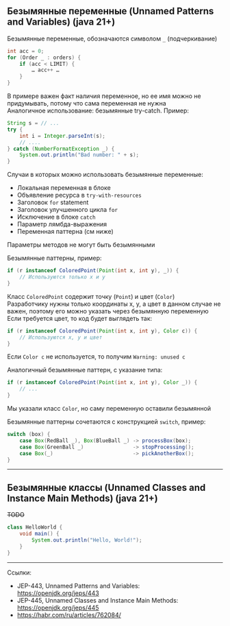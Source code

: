## Безымянные переменные (Unnamed Patterns and Variables) (java 21+)

Безымянные переменные, обозначаются символом `_` (подчеркивание)  

```java
int acc = 0;
for (Order _ : orders) {
    if (acc < LIMIT) {
        … acc++ …
    }
}
```

В примере важен факт наличия переменное, но ее имя можно не придумывать, потому что сама переменная не нужна  
Аналогичное использование: безымянные try-catch. Пример:

```java
String s = // ...
try {
    int i = Integer.parseInt(s);
    // ....
} catch (NumberFormatException _) {
    System.out.println("Bad number: " + s);
}
```

Случаи в которых можно использовать безымянные переменные: 
* Локальная переменная в блоке
* Объявление ресурса в `try-with-resources`
* Заголовок `for` statement
* Заголовок улучшенного цикла `for`
* Исключение в блоке `catch`
* Параметр лямбда-выражения
* Переменная паттерна (см ниже)

Параметры методов не могут быть безымянными

Безымянные паттерны, пример:
```java
if (r instanceof ColoredPoint(Point(int x, int y), _)) {
    // Используются только x и y
}
```

Класс `ColoredPoint` содержит точку (`Point`) и цвет (`Color`)  
Разработчику нужны только координаты x, y, а цвет в данном случае не важен, поэтому его можно указать 
через безымянную переменную  
Если требуется цвет, то код будет выглядеть так:
```java
if (r instanceof ColoredPoint(Point(int x, int y), Color c)) {
    // Используются x, y и цвет
}
```
Если `Color c` не используется, то получим `Warning: unused c`  

Аналогичный безымянные паттерн, с указание типа:
```java
if (r instanceof ColoredPoint(Point(int x, int y), Color _)) {
    // ...
}
```
Мы указали класс `Color`, но саму переменную оставили безымянной

Безымянные паттерны сочетаются с конструкцией `switch`, пример:
```java
switch (box) {
    case Box(RedBall _), Box(BlueBall _) -> processBox(box);
    case Box(GreenBall _)                -> stopProcessing();
    case Box(_)                          -> pickAnotherBox();
}
```

---


## Безымянные классы (Unnamed Classes and Instance Main Methods) (java 21+)

~~TODO~~

```java
class HelloWorld {
    void main() {
        System.out.println("Hello, World!");
    }
}
```



---

Ссылки:
- JEP-443, Unnamed Patterns and Variables: https://openjdk.org/jeps/443
- JEP-445, Unnamed Classes and Instance Main Methods: https://openjdk.org/jeps/445
- https://habr.com/ru/articles/762084/